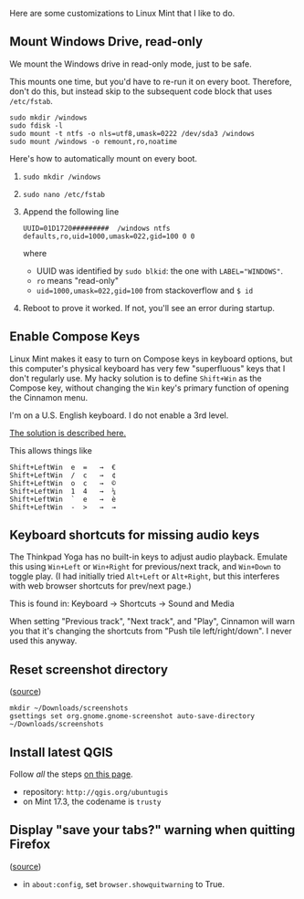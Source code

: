 Here are some customizations to Linux Mint that I like to do.

Mount Windows Drive, read-only
------------------------------

We mount the Windows drive in read-only mode, just to be safe.

This mounts one time, but you'd have to re-run it on every boot. Therefore,
don't do this, but instead skip to the subsequent code block that uses
`/etc/fstab`.

    sudo mkdir /windows
    sudo fdisk -l
    sudo mount -t ntfs -o nls=utf8,umask=0222 /dev/sda3 /windows
    sudo mount /windows -o remount,ro,noatime

Here's how to automatically mount on every boot.

1. `sudo mkdir /windows`
2. `sudo nano /etc/fstab`
3. Append the following line
    ```
    UUID=01D1720#########  /windows ntfs defaults,ro,uid=1000,umask=022,gid=100 0 0
    ```

    where

    * UUID was identified by `sudo blkid`: the one with `LABEL="WINDOWS"`.
    * `ro` means "read-only"
    * `uid=1000,umask=022,gid=100` from stackoverflow and `$ id`

4. Reboot to prove it worked. If not, you'll see an error during startup.

Enable Compose Keys
--------------------------

Linux Mint makes it easy to turn on Compose keys in keyboard options, but this
computer's physical keyboard has very few "superfluous" keys that I don't regularly
use.  My hacky solution is to define `Shift+Win` as the Compose key, without changing
the `Win` key's primary function of opening the Cinnamon menu.

I'm on a U.S. English keyboard.  I do not enable a 3rd level.

[The solution is described here.](https://forums.linuxmint.com/viewtopic.php?f=208&t=221606&p=1169670#p1169670)

This allows things like

    Shift+LeftWin  e  =   →  €
    Shift+LeftWin  /  c   →  ¢
    Shift+LeftWin  o  c   →  ©
    Shift+LeftWin  1  4   →  ¼
    Shift+LeftWin  `  e   →  è
    Shift+LeftWin  -  >   →  →


Keyboard shortcuts for missing audio keys
-----------------------------------------

The Thinkpad Yoga has no built-in keys to adjust audio playback.
Emulate this using `Win+Left` or `Win+Right` for previous/next track,
and `Win+Down` to toggle play.
(I had initially tried `Alt+Left` or `Alt+Right`, but this interferes
with web browser shortcuts for prev/next page.)

This is found in: Keyboard → Shortcuts → Sound and Media

When setting "Previous track", "Next track", and "Play", Cinnamon will warn
you that it's changing the shortcuts from "Push tile left/right/down".
I never used this anyway.


Reset screenshot directory
--------------------------

([source](https://forums.linuxmint.com/viewtopic.php?t=182801#p947856))

    mkdir ~/Downloads/screenshots
    gsettings set org.gnome.gnome-screenshot auto-save-directory ~/Downloads/screenshots


Install latest QGIS
-------------------

Follow _all_ the steps [on this page](http://www.qgis.org/en/site/forusers/alldownloads.html#debian-ubuntu).

* repository: `http://qgis.org/ubuntugis`
* on Mint 17.3, the codename is `trusty`


Display "save your tabs?" warning when quitting Firefox
-------------------------------------------------------

([source](http://ccm.net/faq/13072-display-the-save-and-quit-message-when-closing-firefox))

* in `about:config`, set `browser.showquitwarning` to True.
